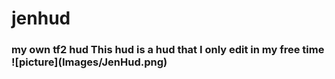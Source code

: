# jenhud
<h3>my own tf2 hud
This hud is a hud that I only edit in my free time
![picture](Images/JenHud.png)
